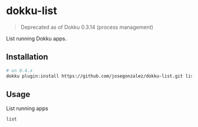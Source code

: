# dokku-list

> Deprecated as of Dokku 0.3.14 (process management)

List running Dokku apps.

## Installation

```bash
# on 0.4.x
dokku plugin:install https://github.com/josegonzalez/dokku-list.git list
```

## Usage

List running apps
```bash
list
```

